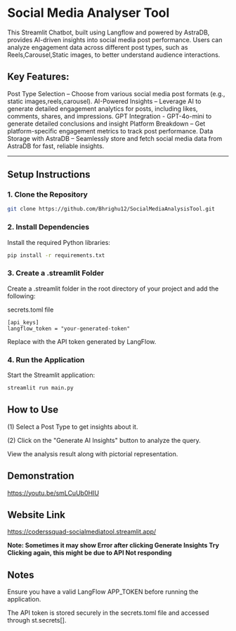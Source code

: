 # Social Media Analyser Tool
This Streamlit Chatbot, built using Langflow and powered by AstraDB, provides AI-driven insights into social media post performance. Users can analyze engagement data across different post types, such as Reels,Carousel,Static images, to better understand audience interactions.
## Key Features:
Post Type Selection – Choose from various social media post formats (e.g., static images,reels,carousel).
AI-Powered Insights – Leverage AI to generate detailed engagement analytics for posts, including likes, comments, shares, and impressions.
GPT Integration - GPT-4o-mini to generate detailed conclusions and insight
Platform Breakdown – Get platform-specific engagement metrics to track post performance.
Data Storage with AstraDB – Seamlessly store and fetch social media data from AstraDB for fast, reliable insights.

---

## Setup Instructions

### 1. Clone the Repository
```bash
git clone https://github.com/Bhrighu12/SocialMediaAnalysisTool.git
```
### 2. Install Dependencies
Install the required Python libraries:

```bash
pip install -r requirements.txt
```
### 3. Create a .streamlit Folder
Create a .streamlit folder in the root directory of your project and add the following:

secrets.toml file
```
[api_keys]
langflow_token = "your-generated-token"
```
Replace <your-generated-token> with the API token generated by LangFlow.

### 4. Run the Application
Start the Streamlit application:

```bash
streamlit run main.py
```

## How to Use
(1) Select a Post Type to get insights about it.

(2) Click on the "Generate AI Insights" button to analyze the query.

View the analysis result along with pictorial representation.


## Demonstration
https://youtu.be/smLCuUb0HIU

## Website Link
https://coderssquad-socialmediatool.streamlit.app/

**Note: Sometimes it may show Error after clicking Generate Insights Try Clicking again,
this might be due to API Not responding**


## Notes
Ensure you have a valid LangFlow APP_TOKEN before running the application.

The API token is stored securely in the secrets.toml file and accessed through st.secrets[].
